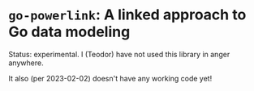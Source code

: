 # `go-powerlink`: A linked approach to Go data modeling

Status: experimental. I (Teodor) have not used this library in anger anywhere. 

It also (per 2023-02-02) doesn't have any working code yet!
